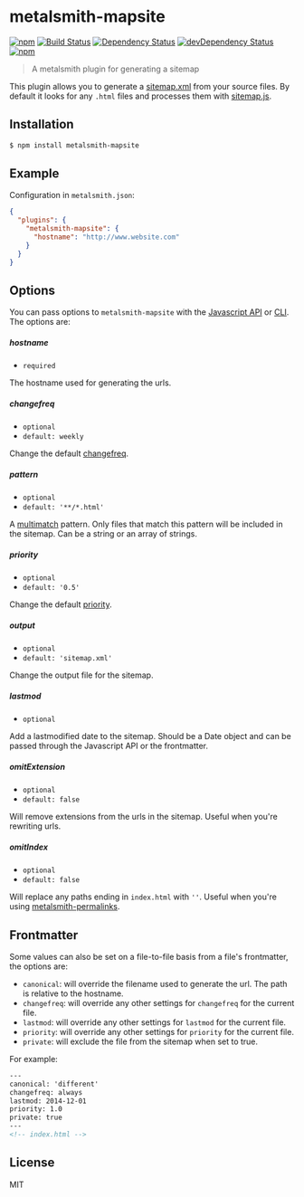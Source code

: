 # metalsmith-mapsite

[![npm](https://img.shields.io/npm/v/metalsmith-mapsite.svg)](https://www.npmjs.com/package/metalsmith-mapsite) [![Build Status](https://travis-ci.org/superwolff/metalsmith-mapsite.svg)](https://travis-ci.org/superwolff/metalsmith-mapsite) [![Dependency Status](https://david-dm.org/superwolff/metalsmith-mapsite.svg)](https://david-dm.org/superwolff/metalsmith-mapsite) [![devDependency Status](https://david-dm.org/superwolff/metalsmith-mapsite/dev-status.svg)](https://david-dm.org/superwolff/metalsmith-mapsite#info=devDependencies) [![npm](https://img.shields.io/npm/dm/metalsmith-mapsite.svg)](https://www.npmjs.com/package/metalsmith-mapsite)

> A metalsmith plugin for generating a sitemap

This plugin allows you to generate a [sitemap.xml](http://www.sitemaps.org/protocol.html) from your source files. By default it looks for any `.html` files and processes them with [sitemap.js](https://github.com/ekalinin/sitemap.js).

## Installation

```bash
$ npm install metalsmith-mapsite
```

## Example

Configuration in `metalsmith.json`:

```json
{
  "plugins": {
    "metalsmith-mapsite": {
      "hostname": "http://www.website.com"
    }
  }
}
```

## Options

You can pass options to `metalsmith-mapsite` with the [Javascript API](https://github.com/segmentio/metalsmith#api) or [CLI](https://github.com/segmentio/metalsmith#cli). The options are:

##### hostname

* `required`

The hostname used for generating the urls.

##### changefreq

* `optional`
* `default: weekly`

Change the default [changefreq](http://www.sitemaps.org/protocol.html).

##### pattern

* `optional`
* `default: '**/*.html'`

A [multimatch](https://github.com/sindresorhus/multimatch) pattern. Only files that match this pattern will be included in the sitemap. Can be a string or an array of strings.

##### priority

* `optional`
* `default: '0.5'`

Change the default [priority](http://www.sitemaps.org/protocol.html).

##### output

* `optional`
* `default: 'sitemap.xml'`

Change the output file for the sitemap.

##### lastmod

* `optional`

Add a lastmodified date to the sitemap. Should be a Date object and can be passed through the Javascript API or the frontmatter.

##### omitExtension

* `optional`
* `default: false`

Will remove extensions from the urls in the sitemap. Useful when you're rewriting urls.

##### omitIndex

* `optional`
* `default: false`

Will replace any paths ending in `index.html` with `''`. Useful when you're using [metalsmith-permalinks](https://github.com/segmentio/metalsmith-permalinks).

## Frontmatter

Some values can also be set on a file-to-file basis from a file's frontmatter, the options are:

* `canonical`: will override the filename used to generate the url. The path is relative to the hostname.
* `changefreq`: will override any other settings for `changefreq` for the current file.
* `lastmod`: will override any other settings for `lastmod` for the current file.
* `priority`: will override any other settings for `priority` for the current file.
* `private`: will exclude the file from the sitemap when set to true.

For example:

```html
---
canonical: 'different'
changefreq: always
lastmod: 2014-12-01
priority: 1.0
private: true
---
<!-- index.html -->
```

## License

MIT
